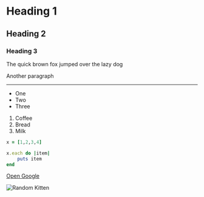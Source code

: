 # Heading 1

## Heading 2

### Heading 3

The quick brown fox jumped over the lazy dog

Another paragraph

---

* One
* Two
* Three

1. Coffee
2. Bread
3. Milk

```ruby
x = [1,2,3,4]

x.each do |item|
    puts item
end
```

[Open Google](https://google.com)

![Random Kitten](https://placekitten.com/200/300)